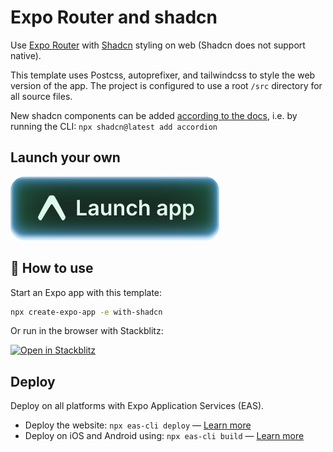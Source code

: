 # Expo Router and shadcn

Use [Expo Router](https://docs.expo.dev/router/introduction/) with [Shadcn](https://ui.shadcn.com/) styling on web (Shadcn does not support native).

This template uses Postcss, autoprefixer, and tailwindcss to style the web version of the app. The project is configured to use a root `/src` directory for all source files.

New shadcn components can be added [according to the docs](https://ui.shadcn.com/docs/components/accordion), i.e. by running the CLI: `npx shadcn@latest add accordion`

## Launch your own

[![Launch with Expo](https://github.com/expo/examples/blob/master/.gh-assets/launch.svg?raw=true)](https://launch.expo.dev/?github=https://github.com/expo/examples/tree/master/with-shadcn)

## 🚀 How to use

Start an Expo app with this template:

```sh
npx create-expo-app -e with-shadcn
```

Or run in the browser with Stackblitz:

<a href="https://stackblitz.com/github/expo/examples/tree/master/with-shadcn">
  <img alt="Open in Stackblitz" longdesc="Open in Stackblitz" src="https://img.shields.io/badge/Open%20in%20Stackblitz-000.svg?style=flat-square&logo=STACKBLITZ&labelColor=000000&logoColor=fff" />
</a>

## Deploy

Deploy on all platforms with Expo Application Services (EAS).

- Deploy the website: `npx eas-cli deploy` — [Learn more](https://docs.expo.dev/eas/hosting/get-started/)
- Deploy on iOS and Android using: `npx eas-cli build` — [Learn more](https://expo.dev/eas)

<!-- <a href="https://expo.dev/eas">
  <img alt="Deploy with EAS" longdesc="Deploy with EAS" src="https://img.shields.io/badge/Deploy%20with%20EAS-000.svg?style=for-the-badge&logo=EXPO&labelColor=000000&logoColor=fff" />
</a> -->
